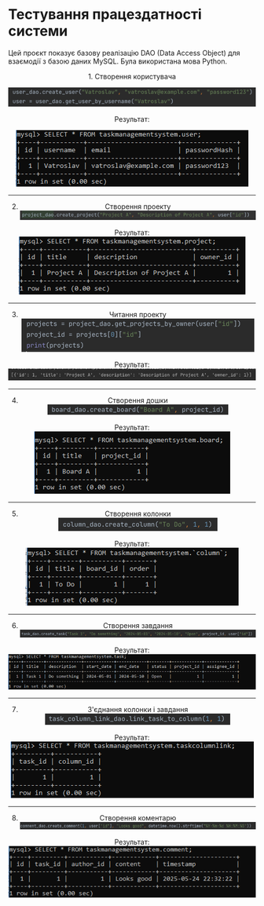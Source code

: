 # Тестування працездатності системи

Цей проєкт показує базову реалізацію DAO (Data Access Object) для взаємодії з базою даних MySQL. Була використана мова Python.
<div align="center">
1. Створення користувача



![create_user](test_images/user_create.png)



Результат:



![create_user_result](test_images/user_sql.png)



---

2. Створення проекту\
![create_project](test_images/project_create.png)

Результат:\
![create_project_result](test_images/project_sql.png)

---

3. Читання проекту\
![read_project](test_images/get_project.png)

Результат:\
![read_project_result](test_images/get_project_result.png)

---

4. Створення дошки\
![create_board](test_images/board_create.png)

Результат:\
![create_board_result](test_images/board_sql.png)

---

5. Створення колонки\
![create_column](test_images/column_create.png)

Результат:\
![create_column_result](test_images/column_sql.png)

---

6. Створення завдання\
![create_task](test_images/task_creation.png)

Результат:\
![create_task_result](test_images/task_sql.png)

---

7. З'єднання колонки і завдання\
![link_task_to_column](test_images/linking_task_to_column.png)

Результат:\
![link_task_to_column_result](test_images/task_column_sql.png)

---

8. Створення коментарю\
![create_comment](test_images/create_comment.png)

Результат:\
![create_comment_result](test_images/comment_sql.png)

</div>